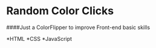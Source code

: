 # Random Color Clicks

####Just a ColorFlipper to improve Front-end basic skills


*HTML
*CSS
*JavaScript
